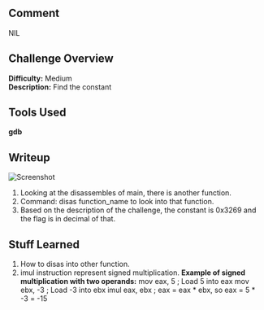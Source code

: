 ## Comment  
NIL

## Challenge Overview  
**Difficulty:** Medium  
**Description:** Find the constant  
## Tools Used  
**gdb**  

## Writeup  
![Screenshot](https://imgur.com/5jUN7xK.png)  
1. Looking at the disassembles of main, there is another function.  
2. Command: disas function_name to look into that function.  
3. Based on the description of the challenge, the constant is 0x3269 and the flag is in decimal of that.  

## Stuff Learned  
1. How to disas into other function.  
2. imul instruction represent signed multiplication.
**Example of signed multiplication with two operands:**
mov eax, 5      ; Load 5 into eax
mov ebx, -3     ; Load -3 into ebx
imul eax, ebx   ; eax = eax * ebx, so eax = 5 * -3 = -15

